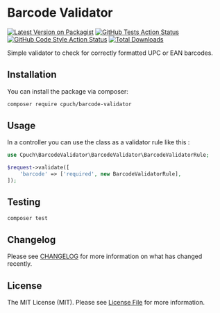 # Barcode Validator

[![Latest Version on Packagist](https://img.shields.io/packagist/v/cpuch/laravel-barcode-validator.svg?style=flat-square)](https://packagist.org/packages/cpuch/laravel-barcode-validator)
[![GitHub Tests Action Status](https://img.shields.io/github/actions/workflow/status/cpuch/laravel-barcode-validator/run-tests.yml?branch=main&label=tests&style=flat-square)](https://github.com/cpuch/laravel-barcode-validator/actions?query=workflow%3Arun-tests+branch%3Amain)
[![GitHub Code Style Action Status](https://img.shields.io/github/actions/workflow/status/cpuch/laravel-barcode-validator/fix-php-code-style-issues.yml?branch=main&label=code%20style&style=flat-square)](https://github.com/cpuch/laravel-barcode-validator/actions?query=workflow%3A"Fix+PHP+code+style+issues"+branch%3Amain)
[![Total Downloads](https://img.shields.io/packagist/dt/cpuch/laravel-barcode-validator.svg?style=flat-square)](https://packagist.org/packages/cpuch/laravel-barcode-validator)

Simple validator to check for correctly formatted UPC or EAN barcodes.

## Installation

You can install the package via composer:

```bash
composer require cpuch/barcode-validator
```

## Usage

In a controller you can use the class as a validator rule like this :

```php
use Cpuch\BarcodeValidator\BarcodeValidator\BarcodeValidatorRule;

$request->validate([
    'barcode' => ['required', new BarcodeValidatorRule],
]);
```

## Testing

```bash
composer test
```

## Changelog

Please see [CHANGELOG](CHANGELOG.md) for more information on what has changed recently.

## License

The MIT License (MIT). Please see [License File](LICENSE.md) for more information.
